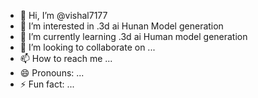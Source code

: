 - 👋 Hi, I’m @vishal7177
- 👀 I’m interested in .3d ai Hunan Model generation
- 🌱 I’m currently learning .3d ai Human model generation
- 💞️ I’m looking to collaborate on ...
- 📫 How to reach me ...
- 😄 Pronouns: ...
- ⚡ Fun fact: ...

<!---
vishal7177/vishal7177 is a ✨ special ✨ repository because its `README.md` (this file) appears on your GitHub profile.
You can click the Preview link to take a look at your changes.
--->
